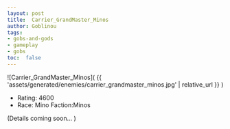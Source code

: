 ```yaml
---
layout: post
title:  Carrier_GrandMaster_Minos
author: Goblinou
tags:
- gobs-and-gods
- gameplay
- gobs
toc:  false
---
```


![Carrier_GrandMaster_Minos]( {{ 'assets/generated/enemies/carrier_grandmaster_minos.jpg' | relative_url }} )
- Rating: 4600
- Race: Mino  Faction:Minos

(Details coming soon... )